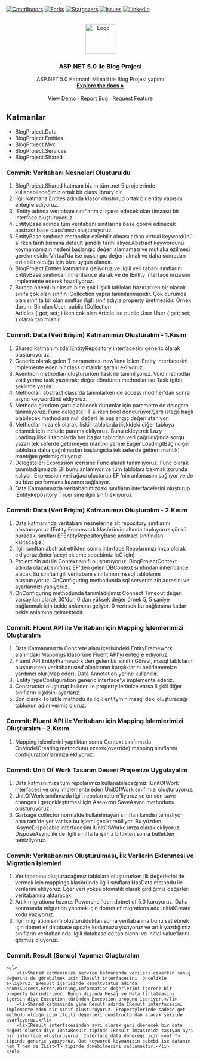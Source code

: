 [![Contributors][contributors-shield]][contributors-url]
[![Forks][forks-shield]][forks-url]
[![Stargazers][stars-shield]][stars-url]
[![Issues][issues-shield]][issues-url]
[![LinkedIn][linkedin-shield]][linkedin-url]

<!-- PROJECT LOGO -->
<br />
<div align="center">
  <a href="https://github.com/denizduman1/BlogProject">
    <img src="https://www.chip.de/ii/1/2/6/3/5/8/2/8/3/Bild16.gif-4ff4769bc2e78c72.jpg" alt="Logo" width="80" height="80">
  </a>

  <h3 align="center">ASP.NET 5.0 ile Blog Projesi</h3>

  <p align="center">
    ASP.NET 5.0 Katmanlı Mimari ile Blog Projesi yapımı
    <br />
    <a href="https://github.com/denizduman1/BlogProject"><strong>Explore the docs »</strong></a>
    <br />
    <br />
    <a href="https://github.com/denizduman1/BlogProject">View Demo</a>
    ·
    <a href="https://github.com/denizduman1/BlogProject/issues">Report Bug</a>
    ·
    <a href="https://github.com/denizduman1/BlogProject/issues">Request Feature</a>
  </p>
</div>

<!-- Katmanlar -->
## Katmanlar
* BlogProject.Data
* BlogProject.Entities
* BlogProject.Mvc
* BlogProject.Services
* BlogProject.Shared

### Commit: Veritabanı Nesneleri Oluşturuldu
 <ol>
  <li>BlogProject.Shared katmanı bizim tüm .net 5 projelerinde kullanabileceğimiz ortak bir class library'dir.</li>
  <li>İlgili katmana Entites adında klasör oluşturup ortak bir entity yapısını entegre ediyoruz.</li>
  <li>IEntity adında veritabanı sınıflarımızı işaret edecek olan (imzası) bir interface oluşturuyoruz</li>
  <li>EntityBase adında tüm veritabanı sınıflarına base görevi edinecek abstract base class'ımızı oluşturuyoruz.</li>
  <li>EntityBase sınıfında methodlar ezilebilir olması adına virtual keywordünü alırken tarih kısmına default şimdiki tarihi             alıyor.Abstract keywordünü koymamamızın nedeni başlangıç değeri alamaması ve mutlaka ezilmesi gerekmesidir. Virtual'da
      ise başlangıç değeri almalı ve daha sonradan ezilebilir olduğu için bize uygun olandır.</li>
  <li>BlogProject.Entites katmanına geliyoruz ve ilgili veri tabanı sınıflarını EntityBase sınıfından inheritiance alarak ve de
      IEntity interface imzasını implemente ederek hazırlıyoruz.</li>
  <li>Burada önemli bir kısım bir e çok ilişkili tabloları hazırlarken bir olacak sınıfa çok olan sınıfın ICollection
      yapısı tanımlanmasıdır. Çok durumda olan sınıf ta bir olan sınıftan ilgili sınıf adıyla property üretmesidir.
      Örnek durum: Bir olan User, public ICollection<Article> Articles { get; set; } iken çok olan Article ise
      public User User { get; set; } olarak tanımlanır.
  </li>
 </ol>
 
### Commit: Data (Veri Erişim) Katmanımızı Oluşturalım - 1.Kısım
  <ol>
    <li>Shared katmanımızda IEntityRepository interfacesini generic olarak oluşturuyoruz.</li> 
    <li>Generic olarak gelen T parametresi new'lene bilen IEntity interfacesini implemente eden bir class olmalıdır şartını ekliyoruz.</li> 
    <li>Asenkron methodları oluştururken Task ile tanımlıyoruz. Void methodlar void yerine task yazılarak; değer döndüren methodlar ise Task<T> (gibi) şeklinde yazılır.</li> 
    <li>Methodları abstract class'da tanımlarken de access modifier'dan sonra async keywordünü ekliyoruz.</li>  
    <li>Methoda girerken şartı olabilecek durumlar için parametre de delegate tanımlıyoruz. Func delegate'i T alırken bool döndürüyor.Şartı isteğe bağlı olabilecek methodlara
        null değeri ile başlangıç değeri atanıyor.</li>
    <li>Methodlarımıza ek olarak ilişkili tablolarda ilişkideki diğer tabloya erişmek için include params ekliyoruz. Bunu ekleyerek Lazy Loading(ilişkili tablolarda her başka       tablodan veri çağrıldığında sorgu yazan tek seferde getirmeyen mantık) yerine Eager Loading(Bağlı diğer tablolara daha çağrılmadan başlangıçta tek seferde getiren mantık)       mantığını getirmiş oluyoruz.</li>
    <li>Delegateleri Expression içerisine Func alarak tanımlıyoruz. Func olarak tanımladığımızda EF bunu anlamıyor ve tüm tablolara bakmak zorunda kalıyor. Expression
        veri ağacı oluşturup EF 'nin anlamasını sağlıyor ve de bu bize performans kazancı sağlatıyor.</li>
   <li>Data Katmanımızda veritabanımızdaki sınıfların interfacelerini oluşturup IEntityRepository<T> T içerisine ilgili sınıfı ekliyoruz.</li>
  </ol>
  
### Commit: Data (Veri Erişim) Katmanımızı Oluşturalım - 2.Kısım
  
  <ol>
    <li>Data katmanında veritabanı nesnelerine ait repository sınıflarını oluşturuyoruz.(Entity Framework klasörünün altında topluyoruz çünkü buradaki sınıfları            EFEntityRepositoryBase<T> abstract sınıfından kalıtacağız.)</li>
    <li>İlgili sınıftan abstract ettikten sonra interface Repolarımızı imza olarak ekliyoruz.(interfaceyi ekleme sebebimiz IoC için)</li>
    <li>Projemizin adı ile Context sınıfı oluşturuyoruz. BlogProjectContext adında olacak sınıfımız EF'den gelen DBContext sınıfından inheritiance alacak.Bu sınıfta ilgili veritabanı sınıflarının mssql tablolarını oluşturuyoruz. OnConfiguring methodunda sql serverimizin adresini ve ayarlarınızı yapıyoruz.</li>
    <li>OnConfiguring methodunda tanımladığımız Connect Timeout değeri varsayılan olarak 30'dur. 0 dan yüksek değer örnek 5, 5 saniye bağlanmak için bekle anlamına geliyor.
        0 verirsek bu bağlanana kadar bekle anlamına gelmektedir.
    </li>
  </ol>
  
### Commit: Fluent API ile Veritabanı için Mapping İşlemlerimizi Oluşturalım
  
  <ol>
      <li>Data Katmanımızda Concrete alanı içerisindeki EntityFramework alanındaki Mappings klasörüne Fluent API'yi entegre ediyoruz.</li>
      <li>Fluent API EntityFramework'den gelen bir sınıftır.Görevi, mssql tablolarını oluştururken veritabanı sınıf alanlarının         karşılıklarını belirlememize yardımcı olur(Map eder). Data Annotation yerine kullanıllır.</li>  
      <li>IEntityTypeConfiguration<T> generic interface'yi implemente ederiz.</li>  
      <li>Constructor oluşturup builder ile property lerimize varsa ilişkili diğer sınıfların ilişkisini ayarlarız.</li>  
      <li>Son olarak ToTable methodu ile ilgili entity'nin mssql deki oluşturacağı tablonun adını vermiş oluruz.</li>    
  </ol>
  
 ### Commit: Fluent API ile Veritabanı için Mapping İşlemlerimizi Oluşturalım - 2.Kısım
  <ol>
      <li>Mapping işlemlerini yaptıktan sonra Context sınıfımızda OnModelCreating methodunu ezerek(override) mapping sınıflarını configuration'larımıza ekliyoruz.</li>
  </ol>
 
  ### Commit: Unit Of Work Tasarım Deseni Projemize Uygulayalım
  <ol>
      <li>Data katmanımıza tüm repolarımızı kullanabileceğimiz IUnitOfWork interfacesi ve onu implemente eden UnitOfWork sınıfımızı oluşturuyoruz.</li>
      <li>UnitOfWork sınıfımızda ilgili repoları return'liyoruz ve en son save changes i gerçekleştirmesi için Asenkron SaveAsync methodunu oluşturuyoruz.</li>
      <li>Garbage collector normalde kullanılmayan sınıfları kendisi temizliyor ama ram'de yer var ise bu işlemi geciktirebiliyor. Bu yüzden IAsyncDisposable interfacesini IUnitOfWorke imza olarak ekliyoruz. DisposeAsync ile de ilgili sınıflarla işimiz bittikten sonra bellekten temizliyoruz.</li>
  </ol>
  
  ### Commit: Veritabanının Oluşturulması, İlk Verilerin Eklenmesi ve Migration İşlemleri
  <ol>
      <li>Veritabanına oluşturacağımız tablolara oluştururken ilk değerlerini de vermek için mappings klasöründe ilgili sınıflara HasData methodu ile verilerini ekliyoruz.
          Eğer veri yoksa otomatik olarak girdiğimiz değerleri veritabanına aktaracak.</li>
      <li>Artık migrationa hazırız. Powershell'den dotnet ef 5.0 kuruyoruz. Daha sonrasında migration yapmak için dotnet ef migrations add InitialCreate kodu yazıyoruz.</li>
      <li>İlgili migration sınıfı oluşturulduktan sonra veritabanına bunu set etmek için dotnet ef database update kodumuzu yazıyoruz ve artık yazdığımız sınıfların veritabanında ilgili database'de tablolarını ve initial value'larını görmüş oluyoruz.</li>
  </ol>
  
  ### Commit: Result (Sonuç) Yapımızı Oluşturalım
    
    <ol>
        <li>Shared katmanımıza service katmanında verileri çekerken sonuç değerini de görebilmek için IResult interfacesini  öncelikle ekliyoruz. IResult içerisinde ResultStatus adında enum(Success,Error,Warning,Information değerlerini içeren) bir property barındırıyor. Bunun dışında Mesaj ve Hata fırlatmasını içersin diye Exception türünden Exception propunu içeriyor.</li> 
        <li>Shared katmanında yine Result adında IResult interfacesini implemente eden bir sınıf oluşturuyoruz. Propertylerinde sadece get methodu olduğu için ilgili değerleri constructordan alacak şekilde ayarlıyoruz.</li>
        <li>IResult interfacesinden ayrı olarak geri döenecek bir data değeri olursa diye IDataResult tipinde IResult imzasınıda taşıyan ayri bir interface oluşturuyoruz. Interface data döneceği için <out T> tipinde generic yapıyoruz. Out keywordü koymamızın sebebi ise datanın hem T hem de IList<T> tipinde dönebilmesini sağlamaktır.</li>
    </ol>
  
 
<!-- MARKDOWN LINKS & IMAGES -->
<!-- https://www.markdownguide.org/basic-syntax/#reference-style-links -->
[contributors-shield]: https://img.shields.io/github/contributors/denizduman1/BlogProject.svg?style=for-the-badge
[contributors-url]: https://github.com/denizduman1/BlogProject/graphs/contributors
[forks-shield]: https://img.shields.io/github/forks/denizduman1/BlogProject.svg?style=for-the-badge
[forks-url]: https://github.com/denizduman1/BlogProject/network/members
[stars-shield]: https://img.shields.io/github/stars/denizduman1/BlogProject.svg?style=for-the-badge
[stars-url]: https://github.com/denizduman1/BlogProject/stargazers
[issues-shield]: https://img.shields.io/github/issues/denizduman1/BlogProject.svg?style=for-the-badge
[issues-url]: https://github.com/denizduman1/BlogProject/issues
[linkedin-shield]: https://img.shields.io/badge/-LinkedIn-black.svg?style=for-the-badge&logo=linkedin&colorB=555
[linkedin-url]: https://www.linkedin.com/in/deniz-duman-166a91218
